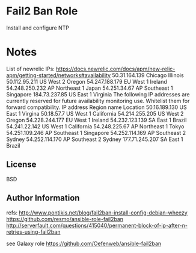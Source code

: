 Fail2 Ban Role
========

Install and configure NTP

Notes
==========
List of newrelic IPs: https://docs.newrelic.com/docs/apm/new-relic-apm/getting-started/networks#availability
50.31.164.139	Chicago	Illinois
50.112.95.211	US West 2	Oregon
54.247.188.179	EU West 1	Ireland
54.248.250.232	AP Northeast 1	Japan
54.251.34.67	AP Southeast 1	Singapore
184.73.237.85	US East 1	Virginia
The following IP addresses are currently reserved for future availability monitoring use. Whitelist them for forward compatibility.
IP address	Region name	Location
50.16.189.130	US East 1	Virgina
50.18.57.7	US West 1	California
54.214.255.205	US West 2	Oregon
54.228.244.177	EU West 1	Ireland
54.232.123.139	SA East 1	Brazil
54.241.22.142	US West 1	California
54.248.225.67	AP Northeast 1	Tokyo
54.251.109.246	AP Southeast 1	Singapore
54.252.114.169	AP Southeast 2	Sydney
54.252.114.170	AP Southeast 2	Sydney
177.71.245.207	SA East 1	Brazil


License
-------

BSD

Author Information
------------------
refs:
http://www.pontikis.net/blog/fail2ban-install-config-debian-wheezy
https://github.com/resmo/ansible-role-fail2ban
http://serverfault.com/questions/415040/permanent-block-of-ip-after-n-retries-using-fail2ban

see Galaxy role https://github.com/Oefenweb/ansible-fail2ban
